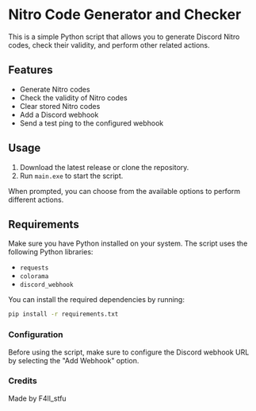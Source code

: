 # Nitro Code Generator and Checker

This is a simple Python script that allows you to generate Discord Nitro codes, check their validity, and perform other related actions.

## Features

- Generate Nitro codes
- Check the validity of Nitro codes
- Clear stored Nitro codes
- Add a Discord webhook
- Send a test ping to the configured webhook

## Usage

1. Download the latest release or clone the repository.
2. Run `main.exe` to start the script.

When prompted, you can choose from the available options to perform different actions.

## Requirements

Make sure you have Python installed on your system. The script uses the following Python libraries:

- `requests`
- `colorama`
- `discord_webhook`

You can install the required dependencies by running:

```bash
pip install -r requirements.txt
```

### Configuration
Before using the script, make sure to configure the Discord webhook URL by selecting the "Add Webhook" option.

### Credits
Made by F4ll_stfu
